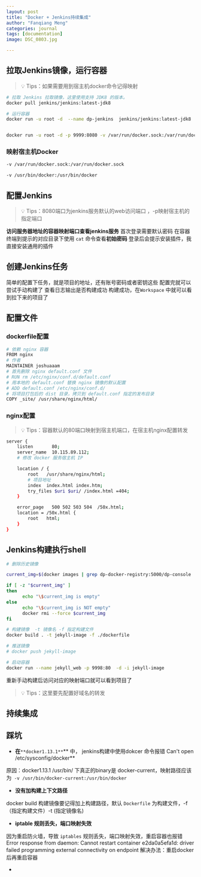 ```yaml
---
layout: post
title: "Docker + Jenkins持续集成"
author: "Fanqiang Meng"
categories: journal
tags: [documentation]
image: DSC_0803.jpg

---
```


## 拉取Jenkins镜像，运行容器
> 💡 Tips：如果需要用到宿主机docker命令记得映射

```bash
# 拉取 Jenkins 拉取镜像，这里使用支持 JDK8 的版本。
docker pull jenkins/jenkins:latest-jdk8

# 运行容器
docker run -u root -d  --name dp-jenkins  jenkins/jenkins:latest-jdk8


docker run -u root -d -p 9999:8080 -v /var/run/docker.sock:/var/run/docker.sock  -v /usr/bin/docker:/usr/bin/docker --name docker-jenkins jenkins/jenkins:latest-jdk8
```
### 映射宿主机Docker
```bash
-v /var/run/docker.sock:/var/run/docker.sock 

-v /usr/bin/docker:/usr/bin/docker
```
## 配置Jenkins
> 💡 Tips：8080端口为jenkins服务默认的web访问端口 ，-p映射宿主机的指定端口

**访问服务器地址的容器映射端口查看jenkins服务**
首次登录需要默认密码
在容器终端到提示的对应目录下使用 `cat` 命令查看**初始密码**
登录后会提示安装插件，我直接安装通用的插件
## 创建Jenkins任务
简单的配置下任务，就是项目的地址，还有账号密码或者密钥这些
配置完就可以尝试手动构建了
查看日志输出是否构建成功
构建成功，在`Workspace` 中就可以看到拉下来的项目了
## 配置文件
### dockerfile配置
```bash
# 依赖 nginx 容器
FROM nginx
# 作者
MAINTAINER joshuaaam
# 首先删除 nginx default.conf 文件
# RUN rm /etc/nginx/conf.d/default.conf
# 用本地的 default.conf 替换 nginx 镜像的默认配置
# ADD default.conf /etc/nginx/conf.d/
# 将项目打包后的 dist 目录，拷贝到 default.conf 指定的发布目录 
COPY _site/ /usr/share/nginx/html/
```
### nginx配置
> 💡 Tips：容器默认的80端口映射到宿主机端口，在宿主机nginx配置转发

```bash
server {
    listen       80;
    server_name  10.115.89.112;
    # 修改 docker 服务宿主机 IP

    location / {
        root   /usr/share/nginx/html;
        # 项目地址
        index  index.html index.htm;
        try_files $uri $uri/ /index.html =404;
    }

    error_page   500 502 503 504  /50x.html;
    location = /50x.html {
        root   html;
    }
}
```
## Jenkins构建执行shell

```bash
# 删除历史镜像

current_img=$(docker images | grep dp-docker-registry:5000/dp-console | awk '{print $3}')

if [ -z "$current_img" ]
then
      echo "\$current_img is empty"
else
      echo "\$current_img is NOT empty"
      docker rmi --force $current_img
fi

# 构建镜像  -t 镜像名 -f 指定构建文件  
docker build . -t jekyll-image -f ./dockerfile

# 推送镜像
# docker push jekyll-image

# 启动容器
docker run --name jekyll_web -p 9998:80  -d -i jekyll-image
```

重新手动构建后访问对应的映射端口就可以看到项目了
> 💡 Tips：这里要先配置好域名的转发


## 持续集成
## 踩坑

- **在**`**docker1.13.1**`** 中， jenkins构建中使用dokcer 命令报错 Can't open /etc/sysconfig/docker**

原因：docker1.13.1  /usr/bin/ 下真正的binary是 docker-current，映射路径应该为` -v /usr/bin/docker-current:/usr/bin/docker` 

- **没有加构建上下文路径**

 docker build 构建镜像要记得加上构建路径，默认 `Dockerfile` 为构建文件，-f（指定构建文件）-t (指定镜像名)

- **iptable 规则丢失，端口映射失效**

因为重启防火墙，导致 `iptables`  规则丢失，端口映射失效，重启容器也报错
Error response from daemon: Cannot restart container e2da0a5efa1d: driver failed programming external connectivity on endpoint
解决办法：重启docker后再重启容器

- 
















